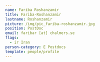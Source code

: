 ```yaml
---
name: Fariba Roshanzamir
title: Fariba-Roshanzamir
lastname: Roshanzamir
picture: /img/pic_fariba-roshanzamir.jpg
position: PostDoc
email: faribar [at] chalmers.se
flags:
  - ir Iran
person-category: E Postdocs
template: people/profile
---
```


